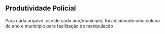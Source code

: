 
## Produtividade Policial
Para cada arquivo .csv de cada ano/municipio, foi adicionado uma coluna de ano e municipio para facilitação de manipulação
